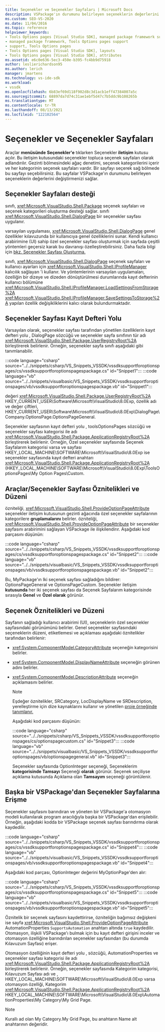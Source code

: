 ```yaml
---
title: Seçenekler ve Seçenekler Sayfaları | Microsoft Docs
description: VSPackage'ın durumunu belirleyen seçeneklerin değerlerini değiştirmenizi sağlarken seçenekler sayfası desteği hakkında bilgi edinebilirsiniz.
ms.custom: SEO-VS-2020
ms.date: 11/04/2016
ms.topic: reference
helpviewer_keywords:
- Tools Options pages [Visual Studio SDK], managed package framework support
- managed package framework, Tools Options pages support
- support, Tools Options pages
- Tools Options pages [Visual Studio SDK], layouts
- Tools Options pages [Visual Studio SDK], attributes
ms.assetid: e6c0e636-5ec3-450e-b395-fc4bb9d75918
author: leslierichardson95
ms.author: lerich
manager: jmartens
ms.technology: vs-ide-sdk
ms.workload:
- vssdk
ms.openlocfilehash: 6b83ef69d118f902d8c3d1acb1eff47384007a5c
ms.sourcegitcommit: 68897da7d74c31ae1ebf5d47c7b5ddc9b108265b
ms.translationtype: MT
ms.contentlocale: tr-TR
ms.lasthandoff: 08/13/2021
ms.locfileid: "122102564"
---
```

# <a name="options-and-options-pages"></a>Seçenekler ve Seçenekler Sayfaları
Araçlar **menüsünde** **Seçenekler'e** tıklarken Seçenekler **iletişim** kutusu açılır. Bu iletişim kutusundaki seçenekler topluca seçenek sayfaları olarak adlandırılır. Gezinti bölmesindeki ağaç denetimi, seçenek kategorilerini içerir ve her kategorinin seçenek sayfaları vardır. Bir sayfayı seçerek sağ bölmede bu sayfayı seçebilirsiniz. Bu sayfalar VSPackage'ın durumunu belirleyen seçeneklerin değerlerini değiştirmenizi sağlar.

## <a name="support-for-options-pages"></a>Seçenekler Sayfaları desteği
 sınıfı, <xref:Microsoft.VisualStudio.Shell.Package> seçenek sayfaları ve seçenek kategorileri oluşturma desteği sağlar. sınıfı <xref:Microsoft.VisualStudio.Shell.DialogPage> bir seçenekler sayfası uygulanır.

 varsayılan uygulaması, <xref:Microsoft.VisualStudio.Shell.DialogPage> genel özellikler kılavuzunda bir kullanıcıya genel özelliklerini sunar. Kendi kullanıcı arabirimine (UI) sahip özel seçenekler sayfası oluşturmak için sayfada çeşitli yöntemleri geçersiz karak bu davranışı özelleştirebilirsiniz. Daha fazla bilgi için [bkz. Seçenekler Sayfası Oluşturma.](../../extensibility/creating-an-options-page.md)

 sınıfı, <xref:Microsoft.VisualStudio.Shell.DialogPage> seçenek sayfaları ve kullanıcı ayarları için <xref:Microsoft.VisualStudio.Shell.IProfileManager> kalıcılık sağlayan 'i kullanır. Ve yöntemlerinin varsayılan uygulamaları, özelliğin bir dizeye ve dizeden dönüştürülmesi durumlarında kayıt defterinin kullanıcı bölümüne <xref:Microsoft.VisualStudio.Shell.IProfileManager.LoadSettingsFromStorage%2A> <xref:Microsoft.VisualStudio.Shell.IProfileManager.SaveSettingsToStorage%2A> yapılan özellik değişikliklerini kalıcı olarak bulundurmaktadır.

## <a name="options-page-registry-path"></a>Seçenekler Sayfası Kayıt Defteri Yolu
 Varsayılan olarak, seçenekler sayfası tarafından yönetilen özelliklerin kayıt defteri yolu , DialogPage sözcüğü ve seçenekler sayfa sınıfının tür adı <xref:Microsoft.VisualStudio.Shell.Package.UserRegistryRoot%2A> birleştirerek belirlenir. Örneğin, seçenekler sayfa sınıfı aşağıdaki gibi tanımlanabilir.

 :::code language="csharp" source="../../snippets/csharp/VS_Snippets_VSSDK/vssdksupportforoptionspages/cs/vssdksupportforoptionspagespackage.cs" id="Snippet1":::
 :::code language="vb" source="../../snippets/visualbasic/VS_Snippets_VSSDK/vssdksupportforoptionspages/vb/vssdksupportforoptionspagespackage.vb" id="Snippet1":::

 değeri <xref:Microsoft.VisualStudio.Shell.Package.UserRegistryRoot%2A> HKEY_CURRENT_USER\Software\Microsoft\VisualStudio\8.0Exp, özellik adı ve değer çiftleri, HKEY_CURRENT_USER\Software\Microsoft\VisualStudio\8.0Exp\DialogPage\Company.OptionsPage.OptionsPageGeneral.

 Seçenekler sayfasının kayıt defteri yolu , toolsOptionsPages sözcüğü ve seçenekler sayfası kategorisi ile adı <xref:Microsoft.VisualStudio.Shell.Package.ApplicationRegistryRoot%2A> birleştirerek belirlenir. Örneğin, Özel seçenekler sayfasında Seçenek Sayfalarım kategorisi varsa ve sayfası HKEY_LOCAL_MACHINE\SOFTWARE\Microsoft\VisualStudio\8.0Exp ise seçenekler sayfasında kayıt defteri anahtarı <xref:Microsoft.VisualStudio.Shell.Package.ApplicationRegistryRoot%2A> (HKEY_LOCAL_MACHINE\SOFTWARE\Microsoft\VisualStudio\8.0Exp\ToolsOptionsPages\My Option Pages\Custom.

## <a name="toolsoptions-page-attributes-and-layout"></a>Araçlar/Seçenekler Sayfası Öznitelikleri ve Düzeni
 özniteliği, <xref:Microsoft.VisualStudio.Shell.ProvideOptionPageAttribute> seçenekler iletişim kutusunun gezinti ağacında özel seçenekler sayfalarının kategorilere **gruplamalarını** belirler. özniteliği, <xref:Microsoft.VisualStudio.Shell.ProvideOptionPageAttribute> bir seçenekler sayfasını arabirimini sağlayan VSPackage ile ilişkilendirır. Aşağıdaki kod parçasını düşünün:

:::code language="csharp" source="../../snippets/csharp/VS_Snippets_VSSDK/vssdksupportforoptionspages/cs/vssdksupportforoptionspagespackage.cs" id="Snippet2":::
:::code language="vb" source="../../snippets/visualbasic/VS_Snippets_VSSDK/vssdksupportforoptionspages/vb/vssdksupportforoptionspagespackage.vb" id="Snippet2":::

 Bu, MyPackage'ın Iki seçenek sayfası sağladığını bildirer: OptionsPageGeneral ve OptionsPageCustom. Seçenekler iletişim **kutusunda** her iki seçenek  sayfası da Seçenek Sayfalarım kategorisinde sırasıyla **Genel** ve **Özel olarak** görünür.

## <a name="option-attributes-and-layout"></a>Seçenek Öznitelikleri ve Düzeni
 Sayfanın sağladığı kullanıcı arabirimi (UI), seçeneklerin özel seçenekler sayfasındaki görünümünü belirler. Genel seçenekler sayfasındaki seçeneklerin düzeni, etiketlemesi ve açıklaması aşağıdaki öznitelikler tarafından belirlenir:

- <xref:System.ComponentModel.CategoryAttribute> seçeneğin kategorisini belirler.

- <xref:System.ComponentModel.DisplayNameAttribute> seçeneğin görünen adını belirler.

- <xref:System.ComponentModel.DescriptionAttribute> seçeneğin açıklamasını belirler.

  > [!NOTE]
  > Eşdeğer öznitelikler, SRCategory, LocDisplayName ve SRDescription, yerelleştirme için dize kaynaklarını kullanır ve yönetilen [proje örneğinde tanımlanır.](/azure/devops/integrate/index)

  Aşağıdaki kod parçasını düşünün:

  :::code language="csharp" source="../../snippets/csharp/VS_Snippets_VSSDK/vssdksupportforoptionspages/cs/optionspagecustom.cs" id="Snippet3":::
  :::code language="vb" source="../../snippets/visualbasic/VS_Snippets_VSSDK/vssdksupportforoptionspages/vb/optionspagegeneral.vb" id="Snippet3":::

  Seçenekler sayfasında OptionInteger seçeneği, Seçeneklerim **kategorisinde Tamsayı** Seçeneği **olarak** görünür. Seçenek seçiliyse açıklama kutusunda Açıklama olan **Tamsayım** seçeneği görüntülenir.

## <a name="accessing-options-pages-from-another-vspackage"></a>Başka bir VSPackage'dan Seçenekler Sayfalarına Erişme
 Seçenekler sayfasını barındıran ve yöneten bir VSPackage'a otomasyon modeli kullanılarak program aracılığıyla başka bir VSPackage'dan erişilebilir. Örneğin, aşağıdaki kodda bir VSPackage seçenek sayfası barındırma olarak kaydedilir.

 :::code language="csharp" source="../../snippets/csharp/VS_Snippets_VSSDK/vssdksupportforoptionspages/cs/vssdksupportforoptionspagespackage.cs" id="Snippet4":::
 :::code language="vb" source="../../snippets/visualbasic/VS_Snippets_VSSDK/vssdksupportforoptionspages/vb/vssdksupportforoptionspagespackage.vb" id="Snippet4":::

 Aşağıdaki kod parçası, OptionInteger değerini MyOptionPage'den alır:

 :::code language="csharp" source="../../snippets/csharp/VS_Snippets_VSSDK/vssdksupportforoptionspages/cs/vssdksupportforoptionspagespackage.cs" id="Snippet5":::
 :::code language="vb" source="../../snippets/visualbasic/VS_Snippets_VSSDK/vssdksupportforoptionspages/vb/vssdksupportforoptionspagespackage.vb" id="Snippet5":::

 Öznitelik bir seçenek sayfasını kaydettirirse, özniteliğin bağımsız değişkeni ise sayfa <xref:Microsoft.VisualStudio.Shell.ProvideOptionPageAttribute> AutomationProperties `SupportsAutomation` anahtarı altında `true` kaydedilir. Otomasyon, ilişkili VSPackage'ı bulmak için bu kayıt defteri girişini inceler ve otomasyon özelliğine barındırılan seçenekler sayfasından (bu durumda Kılavuzum Sayfası) erişer.

 Otomasyon özelliğinin kayıt defteri yolu , sözcüğü, AutomationProperties ve seçenekler sayfası kategorisi ile adı <xref:Microsoft.VisualStudio.Shell.Package.ApplicationRegistryRoot%2A> birleştirerek belirlenir. Örneğin, seçenekler sayfasında Kategorim kategorisi, Kılavuzum Sayfası adı ve , HKEY_LOCAL_MACHINE\SOFTWARE\Microsoft\VisualStudio\8.0Exp varsa otomasyon özelliği, Kategorim <xref:Microsoft.VisualStudio.Shell.Package.ApplicationRegistryRoot%2A> HKEY_LOCAL_MACHINE\SOFTWARE\Microsoft\VisualStudio\8.0Exp\AutomationProperties\My Category\My Grid Page.

> [!NOTE]
> Kurallı ad olan My Category.My Grid Page, bu anahtarın Name alt anahtarının değeridir.
